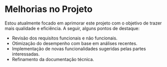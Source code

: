 # Melhorias no Projeto
Estou atualmente focado em aprimorar este projeto com o objetivo de trazer mais qualidade e eficiência. A seguir, alguns pontos de destaque:

- Revisão dos requisitos funcionais e não funcionais.
- Otimização do desempenho com base em análises recentes.
- Implementação de novas funcionalidades sugeridas pelas partes interessadas.
- Refinamento da documentação técnica.